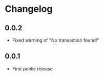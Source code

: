 Changelog
=========

0.0.2
-----
-  Fixed warning of "No transaction found!"

0.0.1
-----
-  First public release